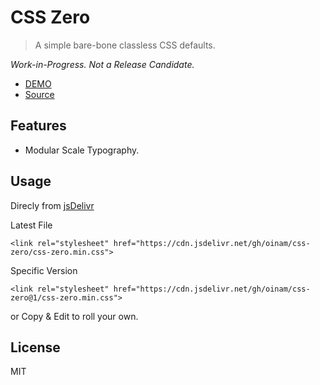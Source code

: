 # CSS Zero

> A simple bare-bone classless CSS defaults.

_Work-in-Progress. Not a Release Candidate._

- [DEMO](https://oinam.github.io/css-zero/)
- [Source](https://github.com/oinam/css-zero)

## Features

- Modular Scale Typography.

## Usage

Direcly from [jsDelivr](https://www.jsdelivr.com)

Latest File

`<link rel="stylesheet" href="https://cdn.jsdelivr.net/gh/oinam/css-zero/css-zero.min.css">`

Specific Version

`<link rel="stylesheet" href="https://cdn.jsdelivr.net/gh/oinam/css-zero@1/css-zero.min.css">`

or Copy & Edit to roll your own.

## License

MIT